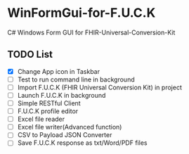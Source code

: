 # WinFormGui-for-F.U.C.K
 C# Windows Form GUI for FHIR-Universal-Conversion-Kit

## TODO List
- [x] Change App icon in Taskbar
- [ ] Test to run command line in background
- [ ] Import F.U.C.K (FHIR Universal Conversion Kit) in project
- [ ] Launch F.U.C.K in background
- [ ] Simple RESTful Client
- [ ] F.U.C.K profile editor
- [ ] Excel file reader
- [ ] Excel file writer(Advanced function)
- [ ] CSV to Payload JSON Converter
- [ ] Save F.U.C.K response as txt/Word/PDF files